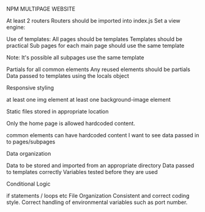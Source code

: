NPM MULTIPAGE WEBSITE

At least 2 routers
Routers should be imported into index.js
Set a view engine:

Use of templates:
All pages should be templates
Templates should be practical
Sub pages for each main page should use the same template


Note: It's possible all subpages use the same template


Partials for all common elements
Any reused elements should be partials
Data passed to templates using the locals object

Responsive styling

at least one img element
at least one background-image element

Static files stored in appropriate location

Only the home page is allowed hardcoded content.

common elements can have hardcoded content
I want to see data passed in to pages/subpages


Data organization

Data to be stored and imported from an appropriate directory
Data passed to templates correctly
Variables tested before they are used


Conditional Logic

if statements / loops etc
File Organization
Consistent and correct coding style.
Correct handling of environmental variables such as port number.